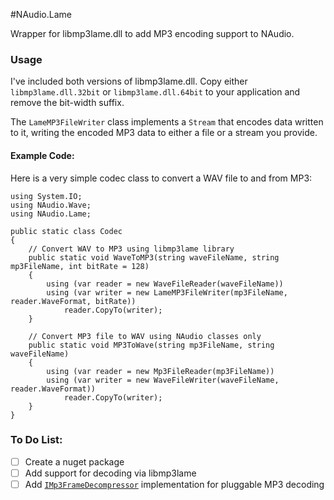 #NAudio.Lame

Wrapper for libmp3lame.dll to add MP3 encoding support to NAudio.


### Usage

I've included both versions of libmp3lame.dll.  Copy either `libmp3lame.dll.32bit` or `libmp3lame.dll.64bit` to your application and remove the bit-width suffix.

The `LameMP3FileWriter` class implements a `Stream` that encodes data written to it, writing the encoded MP3 data to either a file or a stream you provide.


#### Example Code:

Here is a very simple codec class to convert a WAV file to and from MP3:

	using System.IO;
	using NAudio.Wave;
	using NAudio.Lame;

	public static class Codec
	{
		// Convert WAV to MP3 using libmp3lame library
		public static void WaveToMP3(string waveFileName, string mp3FileName, int bitRate = 128)
		{
			using (var reader = new WaveFileReader(waveFileName))
			using (var writer = new LameMP3FileWriter(mp3FileName, reader.WaveFormat, bitRate))
				reader.CopyTo(writer);
		}

		// Convert MP3 file to WAV using NAudio classes only
		public static void MP3ToWave(string mp3FileName, string waveFileName)
		{
			using (var reader = new Mp3FileReader(mp3FileName))
			using (var writer = new WaveFileWriter(waveFileName, reader.WaveFormat))
				reader.CopyTo(writer);
		}
	}


### To Do List:

- [ ] Create a nuget package
- [ ] Add support for decoding via libmp3lame
- [ ] Add [`IMp3FrameDecompressor`][1] implementation for pluggable MP3 decoding

[1]: http://naudio.codeplex.com/SourceControl/latest#NAudio/FileFormats/Mp3/IMp3FrameDecompressor.cs
